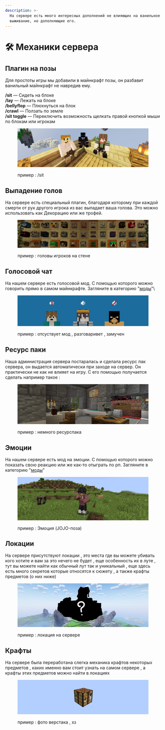 ```yaml
---
description: >-
  На сервере есть много интересных дополнений не влияющих на ванильное
  выживание, но дополняющие его.
---
```


# 🛠 Механики сервера

## Плагин на позы

Для простоты игры мы добавили в майнкрафт позы, он разбавит ванильный майнкрафт не навредив ему.

**/sit** — Сидеть на блоке\
**/lay** — Лежать на блоке\
**/bellyflop** — Плюхнуться на блок\
**/crawl** — Ползать по земле\
**/sit toggle** — Переключить возможность щелкать правой кнопкой мыши по блокам или игрокам

<figure><img src="../.gitbook/assets/image (1) (1).png" alt=""><figcaption><p>пример : /sit</p></figcaption></figure>

## Выпадение голов

На сервере есть специальный плагин, благодаря которому при каждой смерти от рук другого игрока из вас выпадает ваша голова. Это можно использовать как Декорацию или же трофей.

<figure><img src="../.gitbook/assets/image (3).png" alt=""><figcaption><p>пример : головы игроков на стене</p></figcaption></figure>

## Голосовой чат

На нашем сервере есть голосовой мод. С помощью которого можно говорить прямо в самом майнкрафте. Загляните в категорию "[моды](mody.md#plasmovoice)"\


<figure><img src="../.gitbook/assets/image (1).png" alt=""><figcaption><p>пример : отсуствует мод , разговаривет , замучен</p></figcaption></figure>

## Ресурс паки

Наша администрация сервера постаралась и сделала ресурс пак сервера, он выдается автоматически при заходе на сервер. Он практически не как не влияет на игру. С его помощью получается сделать например такое :&#x20;

<figure><img src="../.gitbook/assets/image (2).png" alt=""><figcaption><p>пример : немного ресурспака</p></figcaption></figure>

## Эмоции

На нашем сервере есть мод на эмоции. С помощью которого можно показать свою реакцию или же как-то отыграть по рп. Загляните в категорию "[моды](mody.md#plasmovoice)"

<figure><img src="../.gitbook/assets/image (5).png" alt=""><figcaption><p>пример : Эмоция (JOJO-поза) </p></figcaption></figure>

## Локации

На сервере присутствуют локации , это места где вы можете убивать кого хотите и вам за это нечего не будет , еще особенность их в луте , тут вы можете найти как обычный лут так и уникальный , еще здесь есть много секретов которые относятся к сюжету , а также крафты предметов (о них ниже)

<figure><img src="../.gitbook/assets/69_20230110000730.png" alt=""><figcaption><p>пример : локация на сервере</p></figcaption></figure>

## Крафты&#x20;

На сервере была переработана слегка механика крафтов некоторых предметов , каких именно  вам стоит узнать на самом сервере , а крафты этих предметов можно найти в локациях

<figure><img src="../.gitbook/assets/image.png" alt=""><figcaption><p>пример : фото верстака , хз</p></figcaption></figure>


